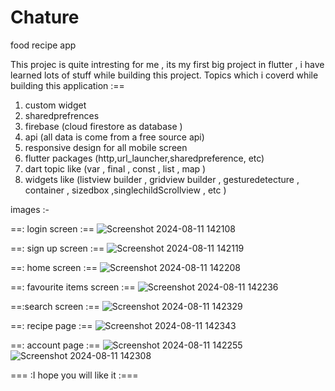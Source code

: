 # Chature
 food recipe app 

 This projec is quite intresting for me , its my first big project in flutter , i have learned lots of stuff while building this project.
 Topics which i coverd while building this application :==
 1) custom widget 
 2) sharedprefrences 
 3) firebase (cloud firestore as database )
 4) api (all data is come from a free source api)
 5) responsive design for all mobile screen
 6) flutter packages (http,url_launcher,sharedpreference, etc)
 7) dart topic like (var , final , const , list , map )
 8) widgets like (listview builder , gridview builder , gesturedetecture , container , sizedbox ,singlechildScrollview , etc )
 
 images :- 

 ==: login screen :==
 ![Screenshot 2024-08-11 142108](https://github.com/user-attachments/assets/367413b6-e4e6-4054-8df6-3587d5236a55)

==: sign up screen :==
![Screenshot 2024-08-11 142119](https://github.com/user-attachments/assets/7105eaf2-12e0-41c1-992d-d8dc5a286764)

==: home screen :==
![Screenshot 2024-08-11 142208](https://github.com/user-attachments/assets/241a9105-e4f8-4eee-a5d7-81e0d0294ff7)

==: favourite items screen :==
![Screenshot 2024-08-11 142236](https://github.com/user-attachments/assets/b4455d0e-de70-46f8-a725-5712d0dffef0)

==:search screen :==
![Screenshot 2024-08-11 142329](https://github.com/user-attachments/assets/5e9d9402-3196-4ff7-ac8c-af26b05a76a7)

==: recipe page :==
![Screenshot 2024-08-11 142343](https://github.com/user-attachments/assets/11958563-84ca-499b-bf84-73e937d68d28)

==: account page :==
![Screenshot 2024-08-11 142255](https://github.com/user-attachments/assets/6c6595d4-e71b-4b0d-b6e0-413871b1b391)
![Screenshot 2024-08-11 142308](https://github.com/user-attachments/assets/b29971f0-ea7f-4cf1-a666-7fce4cdf6b51)


=== :I hope you will like it :===



